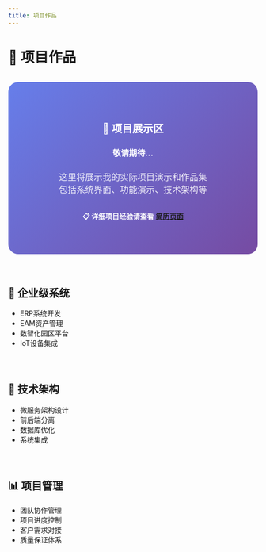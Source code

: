 ```yaml
---
title: 项目作品
---
```


# 🚀 项目作品

<div style="text-align: center; padding: 3rem 2rem; background: linear-gradient(135deg, #667eea 0%, #764ba2 100%); border-radius: 20px; color: white; margin: 2rem 0;">

## 🔧 项目展示区

### 敬请期待...

<div style="margin-top: 1.5rem; font-size: 1.1rem; opacity: 0.9;">

这里将展示我的实际项目演示和作品集  
包括系统界面、功能演示、技术架构等

</div>

<div style="margin-top: 2rem;">

**📋 详细项目经验请查看** [**简历页面**](/resume#项目经验)

</div>

</div>

<div style="display: grid; grid-template-columns: repeat(auto-fit, minmax(280px, 1fr)); gap: 1.5rem; margin-top: 2rem;">

<div class="project-card">

## 🏢 企业级系统
- ERP系统开发
- EAM资产管理
- 数智化园区平台
- IoT设备集成

</div>

<div class="project-card">

## 🔧 技术架构
- 微服务架构设计
- 前后端分离
- 数据库优化
- 系统集成

</div>

<div class="project-card">

## 📊 项目管理
- 团队协作管理
- 项目进度控制
- 客户需求对接
- 质量保证体系

</div>

</div> 